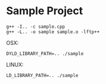 Sample Project
===  

    g++ -I.. -c sample.cpp
    g++ -L.. -o sample sample.o -lftp++

OSX:
 
    DYLD_LIBRARY_PATH=.. ./sample

LINUX: 

    LD_LIBRARY_PATH=.. ./sample
